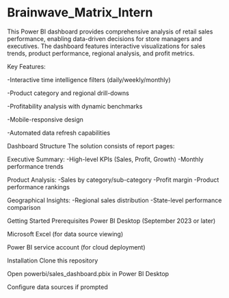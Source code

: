 # Brainwave_Matrix_Intern
This Power BI dashboard provides comprehensive analysis of retail sales performance, enabling data-driven decisions for store managers and executives. The dashboard features interactive visualizations for sales trends, product performance, regional analysis, and profit metrics.

Key Features:

-Interactive time intelligence filters (daily/weekly/monthly)

-Product category and regional drill-downs

-Profitability analysis with dynamic benchmarks

-Mobile-responsive design

-Automated data refresh capabilities

Dashboard Structure
The solution consists of report pages:

Executive Summary:
-High-level KPIs (Sales, Profit, Growth)
-Monthly performance trends

Product Analysis:
-Sales by category/sub-category
-Profit margin
-Product performance rankings

Geographical Insights:
-Regional sales distribution
-State-level performance comparison


Getting Started
Prerequisites
Power BI Desktop (September 2023 or later)

Microsoft Excel (for data source viewing)

Power BI service account (for cloud deployment)

Installation
Clone this repository

Open powerbi/sales_dashboard.pbix in Power BI Desktop

Configure data sources if prompted

